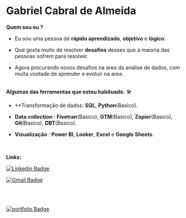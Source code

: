 # **Gabriel Cabral de Almeida**










<strong>Quem sou eu ?</strong> 

* Eu sou uma pessoa de **rápido aprendizado**, **objetivo** e **lógico**.

* Que gosta muito de resolver **desafios** desses que a maioria das pessoas sofrem para resolver.

* Agora procurando novos desafios na area da analise de dados, com muita vontade de aprender e evoluir na area.


<br>
<strong>Algumas das ferramentas que estou habituado.</strong> 🛠

* **Transformação de dados: **SQL**, **Python**(Basico).

* **Data collection** : **Fivetran**(Basico), **GTM**(Basico), **Zapier**(Basico), **Git**(Basico), **DBT**(Basico).

* **Visualização** : **Power BI**, **Looker**, **Excel** e **Google Sheets**.





<br>

<strong>Links:</strong>

[![Linkedin Badge](https://img.shields.io/badge/-LinkedIn-0077B5?style=for-the-badge&logo=Linkedin&logoColor=white)](https://www.linkedin.com/in/gabrielcabralalmeida/)


[![Gmail Badge](https://img.shields.io/badge/-Gmail-D14836?style=for-the-badge&logo=Gmail&logoColor=white)](mailto:gabrielcabral060991@gmail.com)

<br>


<br>

[![portfolio Badge](https://encrypted-tbn0.gstatic.com/images?q=tbn:ANd9GcTLtb_cwUU0nUT4TsaKbptPEwKYFvL7j-AmOA&s)](https://ahead-thief-bf8.notion.site/Gabriel-Cabral-de-Almeida-3ff9e5df248744ae96ad8be3fe7dbd5c)

<br>


